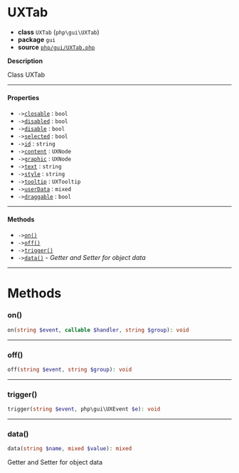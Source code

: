 # UXTab

- **class** `UXTab` (`php\gui\UXTab`)
- **package** `gui`
- **source** [`php/gui/UXTab.php`](./src/main/resources/JPHP-INF/sdk/php/gui/UXTab.php)

**Description**

Class UXTab

---

#### Properties

- `->`[`closable`](#prop-closable) : `bool`
- `->`[`disabled`](#prop-disabled) : `bool`
- `->`[`disable`](#prop-disable) : `bool`
- `->`[`selected`](#prop-selected) : `bool`
- `->`[`id`](#prop-id) : `string`
- `->`[`content`](#prop-content) : `UXNode`
- `->`[`graphic`](#prop-graphic) : `UXNode`
- `->`[`text`](#prop-text) : `string`
- `->`[`style`](#prop-style) : `string`
- `->`[`tooltip`](#prop-tooltip) : `UXTooltip`
- `->`[`userData`](#prop-userdata) : `mixed`
- `->`[`draggable`](#prop-draggable) : `bool`

---

#### Methods

- `->`[`on()`](#method-on)
- `->`[`off()`](#method-off)
- `->`[`trigger()`](#method-trigger)
- `->`[`data()`](#method-data) - _Getter and Setter for object data_

---
# Methods

<a name="method-on"></a>

### on()
```php
on(string $event, callable $handler, string $group): void
```

---

<a name="method-off"></a>

### off()
```php
off(string $event, string $group): void
```

---

<a name="method-trigger"></a>

### trigger()
```php
trigger(string $event, php\gui\UXEvent $e): void
```

---

<a name="method-data"></a>

### data()
```php
data(string $name, mixed $value): mixed
```
Getter and Setter for object data